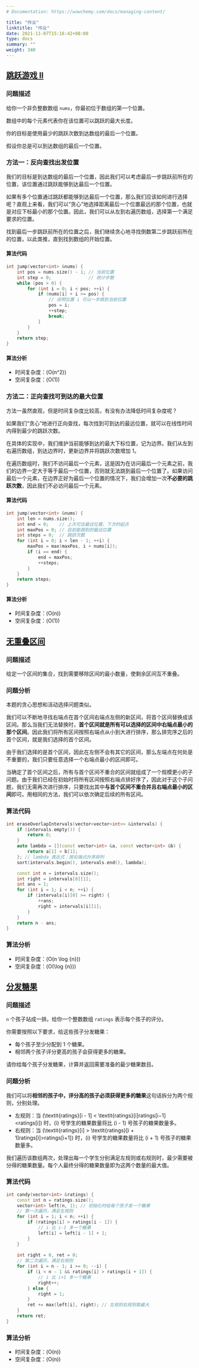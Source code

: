 ```yaml
---
# Documentation: https://wowchemy.com/docs/managing-content/

title: "作业"
linktitle: "作业"
date: 2021-11-07T15:16:42+08:00
type: docs
summary: ""
weight: 340
---
```


<!--more-->

## [跳跃游戏 II](https://leetcode-cn.com/problems/jump-game-ii/)

### 问题描述

给你一个非负整数数组 `nums`，你最初位于数组的第一个位置。

数组中的每个元素代表你在该位置可以跳跃的最大长度。

你的目标是使用最少的跳跃次数到达数组的最后一个位置。

假设你总是可以到达数组的最后一个位置。

### 方法一：反向查找出发位置

我们的目标是到达数组的最后一个位置，因此我们可以考虑最后一步跳跃前所在的位置，该位置通过跳跃能够到达最后一个位置。

如果有多个位置通过跳跃都能够到达最后一个位置，那么我们应该如何进行选择呢？直观上来看，我们可以“贪心”地选择距离最后一个位置最远的那个位置，也就是对应下标最小的那个位置。因此，我们可以从左到右遍历数组，选择第一个满足要求的位置。

找到最后一步跳跃前所在的位置之后，我们继续贪心地寻找倒数第二步跳跃前所在的位置，以此类推，直到找到数组的开始位置。

#### 算法代码

```cpp
int jump(vector<int> &nums) {
    int pos = nums.size() - 1; // 当前位置
    int step = 0;              // 统计步数
    while (pos > 0) {
        for (int i = 0; i < pos; ++i) {
            if (nums[i] + i >= pos) {
                // 说明位置 i 可以一步跳到当前位置
                pos = i;
                ++step;
                break;
            }
        }
    }
    return step;
}
```

#### 算法分析

- 时间复杂度：\(O(n^2)\)
- 空间复杂度：\(O(1)\)

### 方法二：正向查找可到达的最大位置

方法一虽然直观，但是时间复杂度比较高，有没有办法降低时间复杂度呢？

如果我们“贪心”地进行正向查找，每次找到可到达的最远位置，就可以在线性时间内得到最少的跳跃次数。

在具体的实现中，我们维护当前能够到达的最大下标位置，记为边界。我们从左到右遍历数组，到达边界时，更新边界并将跳跃次数增加 1。

在遍历数组时，我们不访问最后一个元素，这是因为在访问最后一个元素之前，我们的边界一定大于等于最后一个位置，否则就无法跳到最后一个位置了。如果访问最后一个元素，在边界正好为最后一个位置的情况下，我们会增加一次**不必要的跳跃次数**，因此我们不必访问最后一个元素。

#### 算法代码

```cpp
int jump(vector<int> &nums) {
    int len = nums.size();
    int end = 0;    // 上次可达最远位置，下次的起点
    int maxPos = 0; // 目前能跳到的最远位置
    int steps = 0;  // 跳跃次数
    for (int i = 0; i < len - 1; ++i) {
        maxPos = max(maxPos, i + nums[i]);
        if (i == end) {
            end = maxPos;
            ++steps;
        }
    }
    return steps;
}
```

#### 算法分析

- 时间复杂度：\(O(n)\)
- 空间复杂度：\(O(1)\)

## [无重叠区间](https://leetcode-cn.com/problems/non-overlapping-intervals/)

### 问题描述

给定一个区间的集合，找到需要移除区间的最小数量，使剩余区间互不重叠。

### 问题分析

本题的贪心思想和活动选择问题类似。

我们可以不断地寻找右端点在首个区间右端点左侧的新区间，将首个区间替换成该区间。那么当我们无法替换时，**首个区间就是所有可以选择的区间中右端点最小的那个区间**。因此我们将所有区间按照右端点从小到大进行排序，那么排完序之后的首个区间，就是我们选择的首个区间。

由于我们选择的是首个区间，因此在左侧不会有其它的区间，那么左端点在何处是不重要的，我们只要任意选择一个右端点最小的区间即可。

当确定了首个区间之后，所有与首个区间不重合的区间就组成了一个规模更小的子问题。由于我们已经在初始时将所有区间按照右端点排好序了，因此对于这个子问题，我们无需再次进行排序，只要找出其中**与首个区间不重合并且右端点最小的区间**即可。用相同的方法，我们可以依次确定后续的所有区间。

### 算法代码

```cpp
int eraseOverlapIntervals(vector<vector<int>> &intervals) {
    if (intervals.empty()) {
        return 0;
    }
    auto lambda = [](const vector<int> &a, const vector<int> &b) {
        return a[1] < b[1];
    }; // lambda 表达式：按右端点升序排列
    sort(intervals.begin(), intervals.end(), lambda);

    const int n = intervals.size();
    int right = intervals[0][1];
    int ans = 1;
    for (int i = 1; i < n; ++i) {
        if (intervals[i][0] >= right) {
            ++ans;
            right = intervals[i][1];
        }
    }
    return n - ans;
}
```

### 算法分析

- 时间复杂度：\(O(n \log {n})\)
- 空间复杂度：\(O(\log {n})\)

## [分发糖果](https://leetcode-cn.com/problems/candy/)

### 问题描述

`n` 个孩子站成一排。给你一个整数数组 `ratings` 表示每个孩子的评分。

你需要按照以下要求，给这些孩子分发糖果：

- 每个孩子至少分配到 1 个糖果。
- 相邻两个孩子评分更高的孩子会获得更多的糖果。

请你给每个孩子分发糖果，计算并返回需要准备的最少糖果数目。

### 问题分析

我们可以将**相邻的孩子中，评分高的孩子必须获得更多的糖果**这句话拆分为两个规则，分别处理。

- 左规则：当 \(\textit{ratings}[i - 1] < \textit{ratings}[i]ratings[i−1]<ratings[i]\) 时，\(i\) 号学生的糖果数量将比 \(i - 1\) 号孩子的糖果数量多。
- 右规则：当 \(\textit{ratings}[i] > \textit{ratings}[i + 1]ratings[i]>ratings[i+1]\) 时，\(i\) 号学生的糖果数量将比 \(i + 1\) 号孩子的糖果数量多。

我们遍历该数组两次，处理出每一个学生分别满足左规则或右规则时，最少需要被分得的糖果数量。每个人最终分得的糖果数量即为这两个数量的最大值。

### 算法代码

```cpp
int candy(vector<int> &ratings) {
    const int n = ratings.size();
    vector<int> left(n, 1); // 初始化时给每个孩子发一个糖果
    // 第一次遍历，满足左规则
    for (int i = 1; i < n; ++i) {
        if (ratings[i] > ratings[i - 1]) {
            // i 比 i-1 多一个糖果
            left[i] = left[i - 1] + 1;
        }
    }
    
    int right = 0, ret = 0;
    // 第二次遍历，满足右规则
    for (int i = n - 1; i >= 0; --i) {
        if (i < n - 1 && ratings[i] > ratings[i + 1]) {
            // i 比 i+1 多一个糖果
            right++;
        } else {
            right = 1;
        }
        ret += max(left[i], right); // 左规则右规则取最大
    }
    return ret;
}
```

### 算法分析

- 时间复杂度：\(O(n)\)
- 空间复杂度：\(O(n)\)